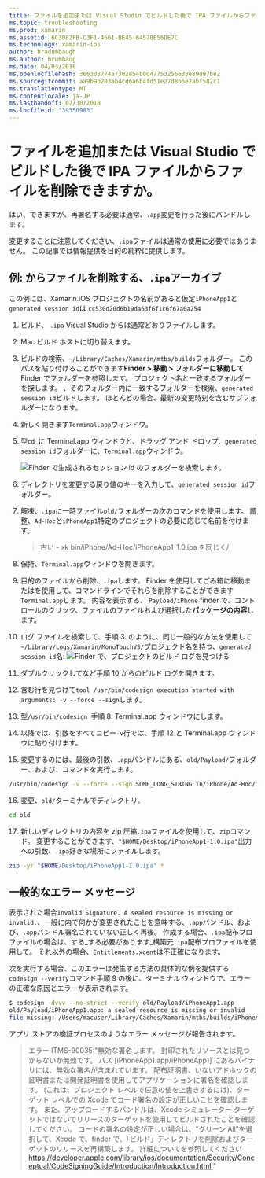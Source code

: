 ```yaml
---
title: ファイルを追加または Visual Studio でビルドした後で IPA ファイルからファイルを削除できますか。
ms.topic: troubleshooting
ms.prod: xamarin
ms.assetid: 6C3082FB-C3F1-4661-BE45-64570E56DE7C
ms.technology: xamarin-ios
author: bradumbaugh
ms.author: brumbaug
ms.date: 04/03/2018
ms.openlocfilehash: 366308774a7302e54b0d47753256638e89d97b82
ms.sourcegitcommit: aa9b9b203ab4cd6a6b4fd51e27d865e2abf582c1
ms.translationtype: MT
ms.contentlocale: ja-JP
ms.lasthandoff: 07/30/2018
ms.locfileid: "39350983"
---
```

# <a name="can-i-add-files-to-or-remove-files-from-an-ipa-file-after-building-it-in-visual-studio"></a>ファイルを追加または Visual Studio でビルドした後で IPA ファイルからファイルを削除できますか。

はい、できますが、再署名する必要は通常、`.app`変更を行った後にバンドルします。

変更することに注意してください、`.ipa`ファイルは通常の使用に必要ではありません。 この記事では情報提供を目的の純粋に提供します。

## <a name="example-removing-a-file-from-a-ipa-archive"></a>例: からファイルを削除する、`.ipa`アーカイブ

この例には、Xamarin.iOS プロジェクトの名前があると仮定`iPhoneApp1`と`generated session id`は `cc530d20d6b19da63f6f1c6f67a0a254`

1.  ビルド、 `.ipa` Visual Studio からは通常どおりファイルします。

2.  Mac ビルド ホストに切り替えます。

3.  ビルドの検索、`~/Library/Caches/Xamarin/mtbs/builds`フォルダー。 このパスを貼り付けることができます**Finder > 移動 > フォルダーに移動して**Finder でフォルダーを参照します。 プロジェクト名と一致するフォルダーを探します。 、そのフォルダー内に一致するフォルダーを検索、`generated session id`ビルドします。 ほとんどの場合、最新の変更時刻を含むサブフォルダーになります。

4.  新しく開きます`Terminal.app`ウィンドウ。

5.  型`cd `に Terminal.app ウィンドウと、ドラッグ アンド ドロップ、`generated session id`フォルダーに、`Terminal.app`ウィンドウ。

    ![](modify-ipa-images/session-id-folder.png "Finder で生成されるセッション id のフォルダーを検索します。")

6.  ディレクトリを変更する戻り値のキーを入力して、`generated session id`フォルダー。

7.  解凍、`.ipa`に一時ファイル`old/`フォルダーの次のコマンドを使用します。 調整、`Ad-Hoc`と`iPhoneApp1`特定のプロジェクトの必要に応じて名前を付けます。

    > 古い - xk bin/iPhone/Ad-Hoc/iPhoneApp1-1.0.ipa を同じく/

8.  保持、`Terminal.app`ウィンドウを開きます。

9.  目的のファイルから削除、`.ipa`します。 Finder を使用してごみ箱に移動またはを使用して、コマンドラインでそれらを削除することができます`Terminal.app`します。 内容を表示する、 `Payload/iPhone` finder で、コントロールのクリック、ファイルのファイルおよび選択した**パッケージの内容**します。

10.  ログ ファイルを検索して、手順 3. のように、同じ一般的な方法を使用して`~/Library/Logs/Xamarin/MonoTouchVS/`プロジェクト名を持つ、`generated session id`名: ![](modify-ipa-images/build-log.png "Finder で、プロジェクトのビルド ログを見つける")

11.  ダブルクリックしてなど手順 10 からのビルド ログを開きます。

12.  含む行を見つけて`tool /usr/bin/codesign execution started with arguments: -v --force --sign`します。

13.  型`/usr/bin/codesign `手順 8. Terminal.app ウィンドウにします。

14.  以降では、引数をすべてコピー`-v`行では、手順 12 と Terminal.app ウィンドウに貼り付けます。

15.  変更するのには、最後の引数、`.app`バンドルにある、`old/Payload/`フォルダー、および、コマンドを実行します。

```bash
/usr/bin/codesign -v --force --sign SOME_LONG_STRING in/iPhone/Ad-Hoc/iPhoneApp1.app/ResourceRules.plist --entitlements obj/iPhone/Ad-Hoc/Entitlements.xcent old/Payload/iPhoneApp1.app
```

16.  変更、`old/`ターミナルでディレクトリ。

```bash
cd old
```

17.  新しいディレクトリの内容を zip 圧縮`.ipa`ファイルを使用して、`zip`コマンド。 変更することができます、`"$HOME/Desktop/iPhoneApp1-1.0.ipa"`出力への引数、`.ipa`好きな場所にファイルします。

```bash
zip -yr "$HOME/Desktop/iPhoneApp1-1.0.ipa" *
```

## <a name="common-error-messages"></a>一般的なエラー メッセージ

表示された場合`Invalid Signature. A sealed resource is missing or invalid.`、一般に内で何かが変更されたことを意味する、`.app`バンドル、および、`.app`バンドル署名されていない正しく再後。 作成する場合、`.ipa`配布プロファイルの場合は、する_する必要があります_構築元`.ipa`配布プロファイルを使用して。 それ以外の場合、`Entitlements.xcent`は不正確になります。

次を実行する場合、このエラーは発生する方法の具体的な例を提供する`codesign --verify`コマンド手順 9 の後に、ターミナル ウィンドウで、エラーの正確な原因とエラーが表示されます。

```bash
$ codesign -dvvv --no-strict --verify old/Payload/iPhoneApp1.app
old/Payload/iPhoneApp1.app: a sealed resource is missing or invalid
file missing: /Users/macuser/Library/Caches/Xamarin/mtbs/builds/iPhoneApp1/cc530d20d6b19da63f6f1c6f67a0a254/old/Payload/iPhoneApp1.app/MyFile.png
```

アプリ ストアの検証プロセスのようなエラー メッセージが報告されます。

> エラー ITMS-90035:"無効な署名します。 封印されたリソースとは見つからないか無効です。 パス [iPhoneApp1.app/iPhoneApp1] にあるバイナリには、無効な署名が含まれています。 配布証明書、いないアドホックの証明書または開発証明書を使用してアプリケーションに署名を確認します。 (これは、プロジェクト レベルで任意の値を上書きするには)、ターゲット レベルでの Xcode でコード署名の設定が正しいことを確認します。 また、アップロードするバンドルは、Xcode シミュレーター ターゲットではないでリリースのターゲットを使用してビルドされたことを確認してください。 コードの署名の設定が正しい場合は、"クリーン All"を選択して、Xcode で、finder で、「ビルド」ディレクトリを削除およびターゲットのリリースを再構築します。 詳細についてを参照してください[ https://developer.apple.com/library/ios/documentation/Security/Conceptual/CodeSigningGuide/Introduction/Introduction.html ](https://developer.apple.com/library/ios/documentation/Security/Conceptual/CodeSigningGuide/Introduction/Introduction.html)"
